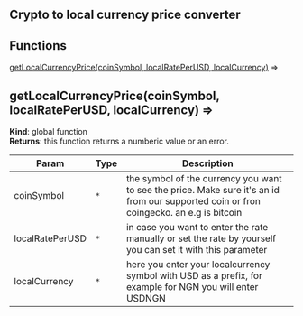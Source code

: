 ## Crypto to local currency price converter

## Functions

<dl>
<dd></dd>
<dt><a href="#getLocalCurrencyPrice">getLocalCurrencyPrice(coinSymbol, localRatePerUSD, localCurrency)</a> ⇒</dt>
<dd></dd>
</dl>

<a name="getLocalCurrencyPrice"></a>

## getLocalCurrencyPrice(coinSymbol, localRatePerUSD, localCurrency) ⇒
**Kind**: global function  
**Returns**: this function returns a numberic value or an error.  

| Param | Type | Description |
| --- | --- | --- |
| coinSymbol | <code>\*</code> | the symbol of the currency you want to see the price. Make sure it's an id from our supported coin or fron coingecko. an e.g is bitcoin | referrencehttps://api.coingecko.com/api/v3/coins/list
| localRatePerUSD | <code>\*</code> | in case you want to enter the rate manually or set the rate by yourself you can set it with this parameter |
| localCurrency | <code>\*</code> | here you enter your localcurrency symbol with USD as a prefix, for example for NGN you will enter USDNGN |

